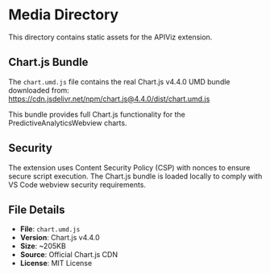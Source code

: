 # Media Directory

This directory contains static assets for the APIViz extension.

## Chart.js Bundle

The `chart.umd.js` file contains the real Chart.js v4.4.0 UMD bundle downloaded from:
https://cdn.jsdelivr.net/npm/chart.js@4.4.0/dist/chart.umd.js

This bundle provides full Chart.js functionality for the PredictiveAnalyticsWebview charts.

## Security

The extension uses Content Security Policy (CSP) with nonces to ensure secure script execution. The Chart.js bundle is loaded locally to comply with VS Code webview security requirements.

## File Details

- **File**: `chart.umd.js`
- **Version**: Chart.js v4.4.0
- **Size**: ~205KB
- **Source**: Official Chart.js CDN
- **License**: MIT License
